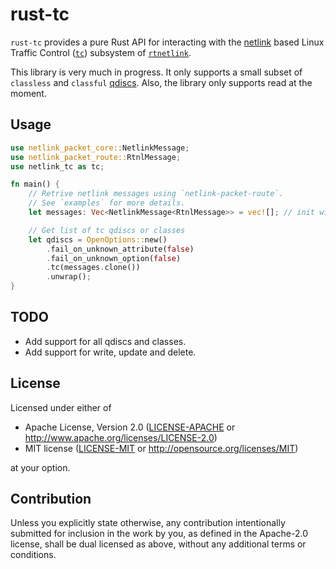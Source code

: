 # rust-tc

`rust-tc` provides a pure Rust API for interacting with the [netlink](https://www.kernel.org/doc/html/latest/userspace-api/netlink/intro.html) based Linux Traffic Control ([`tc`](http://man7.org/linux/man-pages/man8/tc.8.html)) subsystem of [`rtnetlink`](http://man7.org/linux/man-pages/man7/rtnetlink.7.html).

This library is very much in progress. It only supports a small subset of `classless` and `classful` [qdiscs](https://tldp.org/HOWTO/Traffic-Control-HOWTO/components.html#c-qdisc). Also, the library only supports read at the moment.

## Usage

```rust
use netlink_packet_core::NetlinkMessage;
use netlink_packet_route::RtnlMessage;
use netlink_tc as tc;

fn main() {
    // Retrive netlink messages using `netlink-packet-route`.
    // See `examples` for more details.
    let messages: Vec<NetlinkMessage<RtnlMessage>> = vec![]; // init with netlink messages

    // Get list of tc qdiscs or classes
    let qdiscs = OpenOptions::new()
        .fail_on_unknown_attribute(false)
        .fail_on_unknown_option(false)
        .tc(messages.clone())
        .unwrap();
}
```

## TODO
* Add support for all qdiscs and classes.
* Add support for write, update and delete.

## License

Licensed under either of

 * Apache License, Version 2.0
   ([LICENSE-APACHE](LICENSE-APACHE) or http://www.apache.org/licenses/LICENSE-2.0)
 * MIT license
   ([LICENSE-MIT](LICENSE-MIT) or http://opensource.org/licenses/MIT)

at your option.

## Contribution

Unless you explicitly state otherwise, any contribution intentionally submitted
for inclusion in the work by you, as defined in the Apache-2.0 license, shall be
dual licensed as above, without any additional terms or conditions.
